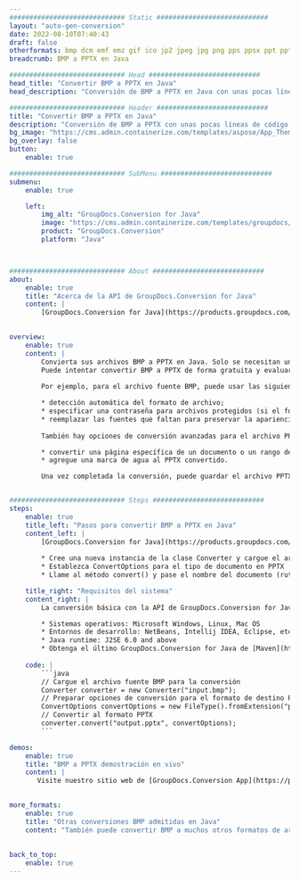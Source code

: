```yaml
---
############################# Static ############################
layout: "auto-gen-conversion"
date: 2022-08-10T07:40:43
draft: false
otherformats: bmp dcm emf emz gif ico jp2 jpeg jpg png pps ppsx ppt pptx psb psd svg svgz tga tif tiff webp wmf wmz
breadcrumb: BMP a PPTX en Java

############################# Head ############################
head_title: "Convertir BMP a PPTX en Java"
head_description: "Conversión de BMP a PPTX en Java con unas pocas líneas de código. Convierta más de 160 formatos de archivo con la API de conversión de documentos de GroupDocs para Java"

############################# Header ############################
title: "Convertir BMP a PPTX en Java"
description: "Conversión de BMP a PPTX con unas pocas líneas de código Java"
bg_image: "https://cms.admin.containerize.com/templates/aspose/App_Themes/V3/images/bg/header1.png"
bg_overlay: false
button:
    enable: true

############################# SubMenu ############################
submenu:
    enable: true

    left:
        img_alt: "GroupDocs.Conversion for Java"
        image: "https://cms.admin.containerize.com/templates/groupdocs/images/product-logos/90x90-noborder/groupdocs-conversion-java.png"
        product: "GroupDocs.Conversion"
        platform: "Java"



############################# About ############################
about:
    enable: true
    title: "Acerca de la API de GroupDocs.Conversion for Java"
    content: |
        [GroupDocs.Conversion for Java](https://products.groupdocs.com/conversion/java/) es una API de conversión de formato de archivo avanzada para convertir entre formatos populares de imagen y documento como Microsoft Office, OpenDocument, PDF, HTML, correo electrónico, CAD. y mucho más con solo unas pocas líneas de código. La API nativa detecta automáticamente los formatos de los documentos originales y ofrece muchas opciones para personalizar los documentos convertidos. Junto con la función de extraer información de un documento, también admite el almacenamiento en caché de los resultados de la conversión en el disco local de forma predeterminada. Sin embargo, se puede admitir cualquier tipo de almacenamiento en caché mediante la implementación de las interfaces adecuadas: Amazon S3, Dropbox, Google Drive, Windows Azure, Reddis o cualquier otra.
    

overview:
    enable: true
    content: |
        Convierta sus archivos BMP a PPTX en Java. Solo se necesitan un par de líneas de código Java en cualquier plataforma de su elección, como Windows, Linux, macOS.
        Puede intentar convertir BMP a PPTX de forma gratuita y evaluar la calidad de los resultados de la conversión. Junto con los sencillos scripts de conversión de archivos, puede probar opciones más sofisticadas para cargar el archivo de origen BMP y almacenar la salida PPTX. 
        
        Por ejemplo, para el archivo fuente BMP, puede usar las siguientes opciones de carga:

        * detección automática del formato de archivo;
        * especificar una contraseña para archivos protegidos (si el formato de archivo lo admite);
        * reemplazar las fuentes que faltan para preservar la apariencia del documento.
        
        También hay opciones de conversión avanzadas para el archivo PPTX:

        * convertir una página específica de un documento o un rango de páginas;
        * agregue una marca de agua al PPTX convertido.

        Una vez completada la conversión, puede guardar el archivo PPTX en su ruta de archivo local o en cualquier almacenamiento de terceros, como FTP, Amazon S3, Google Drive, Dropbox, etc. Tenga en cuenta que para convertir BMP a PPTX, no necesita instalar ningún software adicional, como MS Office, Open Office, Adobe Acrobat Reader, etc.


############################# Steps ############################
steps:
    enable: true
    title_left: "Pasos para convertir BMP a PPTX en Java"
    content_left: |
        [GroupDocs.Conversion for Java](https://products.groupdocs.com/conversion/java/) permite a los desarrolladores convertir fácilmente el archivo BMP a PPTX con unas pocas líneas de código.
        
        * Cree una nueva instancia de la clase Converter y cargue el archivo BMP con la ruta completa
        * Establezca ConvertOptions para el tipo de documento en PPTX
        * Llame al método convert() y pase el nombre del documento (ruta completa) y el formato (PPTX) como parámetro

    title_right: "Requisitos del sistema"
    content_right: |
        La conversión básica con la API de GroupDocs.Conversion for Java se puede realizar con solo unas pocas líneas de código. Nuestras API son compatibles con todas las principales plataformas y sistemas operativos. Antes de ejecutar el código a continuación, asegúrese de tener instalados los siguientes requisitos previos en su sistema.

        * Sistemas operativos: Microsoft Windows, Linux, Mac OS
        * Entornos de desarrollo: NetBeans, Intellij IDEA, Eclipse, etc.
        * Java runtime: J2SE 6.0 and above
        * Obtenga el último GroupDocs.Conversion for Java de [Maven](https://repository.groupdocs.com/webapp/#/artifacts/browse/tree/General/repo/com/groupdocs/groupdocs-conversion)
         
    code: |
        ```java    
        // Cargue el archivo fuente BMP para la conversión
        Converter converter = new Converter("input.bmp");
        // Preparar opciones de conversión para el formato de destino PPTX
        ConvertOptions convertOptions = new FileType().fromExtension("pptx").getConvertOptions();
        // Convertir al formato PPTX
        converter.convert("output.pptx", convertOptions);
        ```

demos:
    enable: true
    title: "BMP a PPTX demostración en vivo"
    content: |
       Visite nuestro sitio web de [GroupDocs.Conversion App](https://products.groupdocs.app/conversion/family) y pruebe la conversión de BMP a PPTX ahora. La demostración gratuita tiene los siguientes beneficios
          

more_formats:
    enable: true
    title: "Otras conversiones BMP admitidas en Java"
    content: "También puede convertir BMP a muchos otros formatos de archivo. Consulte la lista a continuación."
       
       
back_to_top:
    enable: true
---
```

